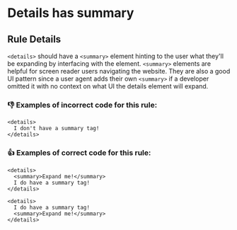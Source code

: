 # Details has summary

## Rule Details
`<details>` should have a `<summary>` element hinting to the user what they'll be expanding by interfacing with the element. `<summary>` elements are helpful for screen reader users navigating the website. They are also a good UI pattern since a user agent adds their own `<summary>` if a developer omitted it with no context on what UI the details element will expand.

### 👎 Examples of **incorrect** code for this rule:

```erb
<details>
  I don't have a summary tag!
</details>
```

### 👍 Examples of **correct** code for this rule:

```erb
<details>
  <summary>Expand me!</summary>
  I do have a summary tag!
</details>
````

```erb
<details>
  I do have a summary tag!
  <summary>Expand me!</summary>
</details>
````
